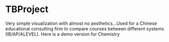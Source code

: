 # TBProject
Very simple visualization with almost no aesthetics...Used for a Chinese educational consulting firm to compare courses between different systems (IB/AP/ALEVEL). Here is a demo version for Chemistry
